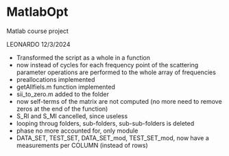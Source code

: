 # MatlabOpt
Matlab course project

LEONARDO 12/3/2024
- Transformed the script as a whole in a function
- now instead of cycles for each frequency point of the scattering parameter operations are performed to the whole array of frequencies
- preallocations implemented
- getAllfiels.m function implemented
- sii_to_zero.m added to the folder
- now self-terms of the matrix are not computed (no more need to remove zeros at the end of the function)
- S_RI and S_MI cancelled, since useless
- looping throug folders, sub-folders, sub-sub-folders is deleted
- phase no more accounted for, only module
- DATA_SET, TEST_SET, DATA_SET_mod, TEST_SET_mod, now have a measurements per COLUMN (instead of rows)